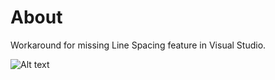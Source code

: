 # About

Workaround for missing Line Spacing feature in Visual Studio.

![Alt text](Preview.png?raw=true "Bp")

